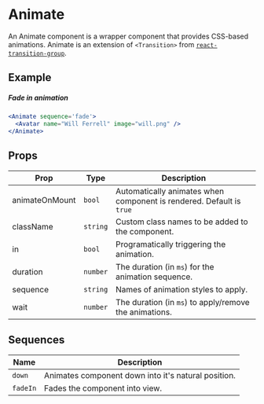 # Animate

An Animate component is a wrapper component that provides CSS-based animations. Animate is an extension of `<Transition>` from [`react-transition-group`](https://github.com/reactjs/react-transition-group/).


## Example

##### Fade in animation

```jsx
<Animate sequence='fade'>
  <Avatar name="Will Ferrell" image="will.png" />
</Animate>
```


## Props

| Prop | Type | Description |
| --- | --- | --- |
| animateOnMount | `bool` | Automatically animates when component is rendered. Default is `true` |
| className | `string` | Custom class names to be added to the component. |
| in | `bool` | Programatically triggering the animation. |
| duration | `number` | The duration (in `ms`) for the animation sequence. |
| sequence | `string` | Names of animation styles to apply. |
| wait | `number` | The duration (in `ms`) to apply/remove the animations. |


## Sequences

| Name | Description |
| --- | --- |
| `down` | Animates component down into it's natural position. |
| `fadeIn` | Fades the component into view. |
